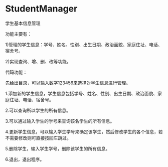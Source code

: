 # StudentManager
学生基本信息管理

功能主要有：

1)管理的学生信息：学号、姓名、性别、出生日期、政治面貌、家庭住址、电话、宿舍号。

2)实现查询、增、删、改等功能。

代码功能：

先给出目录，可以输入数字123456来选择对学生信息进行管理。

1.添加新的学生信息，学生信息包括学号、姓名、性别、出生日期、政治面貌、家庭住址、电话、宿舍号。

2.可以查询所以学生的所有信息。

3.可以通过输入学生的学号来查询该名学生的所有信息。

4.更新学生信息，可以输入学生学号来确定该学生，然后修改学生的各个信息，若不需要修改则可直接按回车跳过。

5.删除学生，输入学生学号，删除该学生的所有信息。

6.退出，退出程序。
